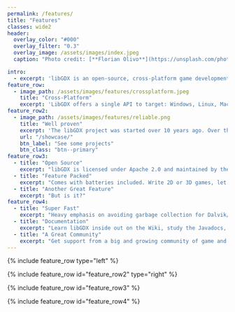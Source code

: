 ```yaml
---
permalink: /features/
title: "Features"
classes: wide2
header:
  overlay_color: "#000"
  overlay_filter: "0.3"
  overlay_image: /assets/images/index.jpeg
  caption: "Photo credit: [**Florian Olivo**](https://unsplash.com/photos/Ek9Znm8lQ1U)"

intro:
  - excerpt: 'libGDX is an open-source, cross-platform game development framework built in Java. Unlike many popular editor-based platforms, libGDX is entirely code-centric, offering developers fine-grain control over every aspect of their game. It is the perfect place for exploring ground-up implementations, built on top of lightning-fast OpenGL, and distributable to Desktop, HTML, Android, and iOS.'
feature_row:
  - image_path: /assets/images/features/crossplatform.jpeg
    title: "Cross-Platform"
    excerpt: 'LibGDX offers a single API to target: Windows, Linux, Mac OS X, Android, iOS and Web. Developers can use various backends to access the capabilities of the host platform, without having to write platform-specific code. Rendering is handled on all platforms through Open GL ES 2.0/3.0.'
feature_row2:
  - image_path: /assets/images/features/reliable.png
    title: "Well proven"
    excerpt: 'The libGDX project was started over 10 years ago. Over the years, libGDX and its community matured: nowadays, libGDX is a well proven and reliable framework with a sound base and documenation. Furthermore, there are plenty of games built on top of libGDX, many of which are open source.'
    url: "/showcase/"
    btn_label: "See some projects"
    btn_class: "btn--primary"
feature_row3:
  - title: "Open Source"
    excerpt: "libGDX is licensed under Apache 2.0 and maintained by the community. Contribute today!"
  - title: "Feature Packed"
    excerpt: "Comes with batteries included. Write 2D or 3D games, let libGDX worry about low-level details."
  - title: "Another Great Feature"
    excerpt: "But is it?"
feature_row4:
  - title: "Super Fast"
    excerpt: "Heavy emphasis on avoiding garbage collection for Dalvik/JavaScript by careful API design and the use of custom collections."
  - title: "Documentation"
    excerpt: "Learn libGDX inside out on the Wiki, study the Javadocs, or read a third-party tutorial. Learn from example code and demos."
  - title: "A Great Community"
    excerpt: "Get support from a big and growing community of game and application developers."
---
```


{% include feature_row type="left" %}

{% include feature_row id="feature_row2" type="right" %}

{% include feature_row id="feature_row3" %}

{% include feature_row id="feature_row4" %}
